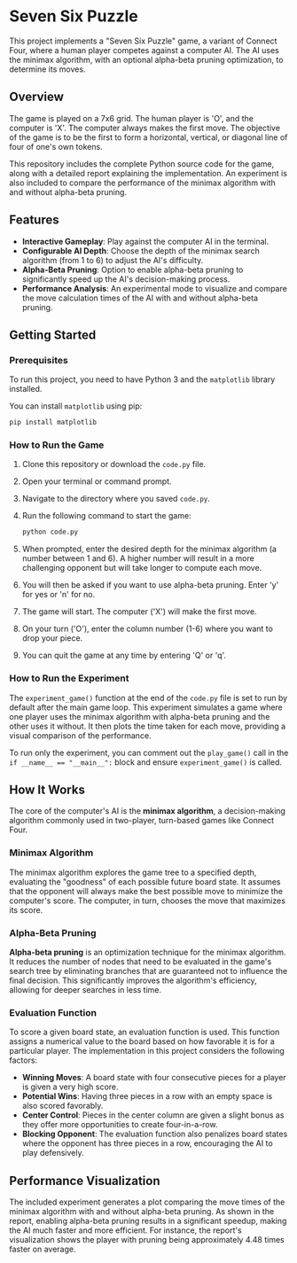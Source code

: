 # Seven Six Puzzle

This project implements a "Seven Six Puzzle" game, a variant of Connect Four, where a human player competes against a computer AI. The AI uses the minimax algorithm, with an optional alpha-beta pruning optimization, to determine its moves.

## Overview

The game is played on a 7x6 grid. The human player is 'O', and the computer is 'X'. The computer always makes the first move. The objective of the game is to be the first to form a horizontal, vertical, or diagonal line of four of one's own tokens.

This repository includes the complete Python source code for the game, along with a detailed report explaining the implementation. An experiment is also included to compare the performance of the minimax algorithm with and without alpha-beta pruning.

## Features

*   **Interactive Gameplay**: Play against the computer AI in the terminal.
*   **Configurable AI Depth**: Choose the depth of the minimax search algorithm (from 1 to 6) to adjust the AI's difficulty.
*   **Alpha-Beta Pruning**: Option to enable alpha-beta pruning to significantly speed up the AI's decision-making process.
*   **Performance Analysis**: An experimental mode to visualize and compare the move calculation times of the AI with and without alpha-beta pruning.

## Getting Started

### Prerequisites

To run this project, you need to have Python 3 and the `matplotlib` library installed.

You can install `matplotlib` using pip:

```bash
pip install matplotlib
```

### How to Run the Game

1.  Clone this repository or download the `code.py` file.
2.  Open your terminal or command prompt.
3.  Navigate to the directory where you saved `code.py`.
4.  Run the following command to start the game:

    ```bash
    python code.py
    ```
5.  When prompted, enter the desired depth for the minimax algorithm (a number between 1 and 6). A higher number will result in a more challenging opponent but will take longer to compute each move.
6.  You will then be asked if you want to use alpha-beta pruning. Enter 'y' for yes or 'n' for no.
7.  The game will start. The computer ('X') will make the first move.
8.  On your turn ('O'), enter the column number (1-6) where you want to drop your piece.
9.  You can quit the game at any time by entering 'Q' or 'q'.

### How to Run the Experiment

The `experiment_game()` function at the end of the `code.py` file is set to run by default after the main game loop. This experiment simulates a game where one player uses the minimax algorithm with alpha-beta pruning and the other uses it without. It then plots the time taken for each move, providing a visual comparison of the performance.

To run only the experiment, you can comment out the `play_game()` call in the `if __name__ == "__main__":` block and ensure `experiment_game()` is called.

## How It Works

The core of the computer's AI is the **minimax algorithm**, a decision-making algorithm commonly used in two-player, turn-based games like Connect Four.

### Minimax Algorithm

The minimax algorithm explores the game tree to a specified depth, evaluating the "goodness" of each possible future board state. It assumes that the opponent will always make the best possible move to minimize the computer's score. The computer, in turn, chooses the move that maximizes its score.

### Alpha-Beta Pruning

**Alpha-beta pruning** is an optimization technique for the minimax algorithm. It reduces the number of nodes that need to be evaluated in the game's search tree by eliminating branches that are guaranteed not to influence the final decision. This significantly improves the algorithm's efficiency, allowing for deeper searches in less time.

### Evaluation Function

To score a given board state, an evaluation function is used. This function assigns a numerical value to the board based on how favorable it is for a particular player. The implementation in this project considers the following factors:

*   **Winning Moves**: A board state with four consecutive pieces for a player is given a very high score.
*   **Potential Wins**: Having three pieces in a row with an empty space is also scored favorably.
*   **Center Control**: Pieces in the center column are given a slight bonus as they offer more opportunities to create four-in-a-row.
*   **Blocking Opponent**: The evaluation function also penalizes board states where the opponent has three pieces in a row, encouraging the AI to play defensively.

## Performance Visualization

The included experiment generates a plot comparing the move times of the minimax algorithm with and without alpha-beta pruning. As shown in the report, enabling alpha-beta pruning results in a significant speedup, making the AI much faster and more efficient. For instance, the report's visualization shows the player with pruning being approximately 4.48 times faster on average.
